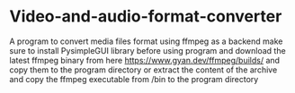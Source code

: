 # Video-and-audio-format-converter
A program to convert media files format using ffmpeg as a backend
make sure to install PysimpleGUI library before using program and download the latest ffmpeg binary from here https://www.gyan.dev/ffmpeg/builds/ and copy them to the program directory or extract the content of the archive and copy the ffmpeg executable from /bin to the program directory
